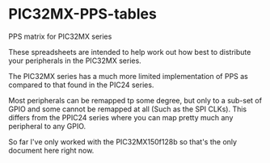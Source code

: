 PIC32MX-PPS-tables
==================

PPS matrix for PIC32MX series

These spreadsheets are intended to help work out how best to distribute your peripherals in the PIC32MX series.

The PIC32MX series has a much more limited implementation of PPS as compared to that found in the PIC24 series.

Most peripherals can be remapped tp some degree, but only to a sub-set of GPIO and some cannot be remapped at all (Such as the SPI CLKs).
This differs from the PPIC24 series where you can map pretty much any peripheral to any GPIO.

So far I've only worked with the PIC32MX150f128b so that's the only document here right now.
